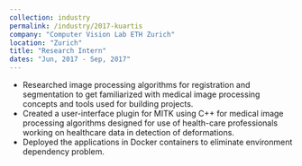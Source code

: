 ```yaml
---
collection: industry
permalink: /industry/2017-kuartis
company: "Computer Vision Lab ETH Zurich"
location: "Zurich"
title: "Research Intern"
dates: "Jun, 2017 - Sep, 2017"
---
```


- Researched image processing algorithms for registration and segmentation to get familiarized with medical image processing concepts and tools used for building projects.
- Created a user-interface plugin for MITK using C++ for medical image processing algorithms designed for use of health-care professionals working on healthcare data in detection of deformations.
- Deployed the applications in Docker containers to eliminate environment dependency problem.